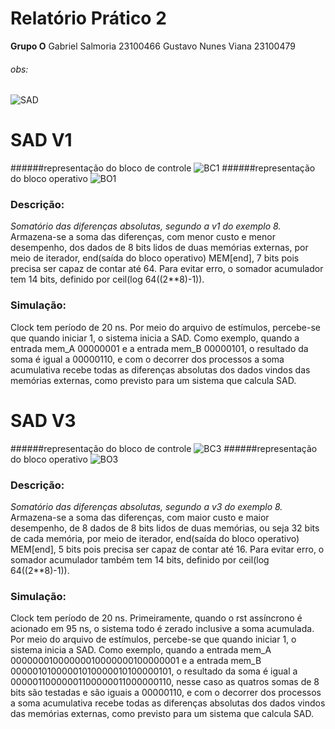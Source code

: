 # Relatório Prático 2
**Grupo O**
Gabriel Salmoria 23100466
Gustavo Nunes Viana 23100479


###### obs:
![SAD](sad.png)
# SAD **V1**
######representação do bloco de controle
![BC1](blocoControleV1.png)
######representação do bloco operativo
![BO1](blocoOperativoV1.png)
### Descrição:
*Somatório das diferenças absolutas, segundo a v1 do exemplo 8.*
Armazena-se a soma das diferenças, com menor custo e menor desempenho, dos dados de 8 bits lidos de duas memórias externas, por meio de iterador, end(saída do bloco operativo) MEM[end], 7 bits pois precisa ser capaz de contar até 64. Para evitar erro, o somador acumulador tem 14 bits, definido por ceil(log 64((2**8)-1)).
### Simulação:
Clock tem período de 20 ns.
Por meio do arquivo de estímulos, percebe-se que quando iniciar 1, o sistema inicia a SAD.
Como exemplo, quando a entrada mem_A 00000001 e a entrada mem_B 00000101, o resultado da soma é igual a 00000110, e com o decorrer dos processos a soma acumulativa recebe todas as diferenças absolutas dos dados vindos das memórias externas, como previsto para um sistema que calcula SAD.

# SAD **V3**
######representação do bloco de controle
![BC3](blocoControleV3.png)
######representação do bloco operativo
![BO3](blocoOperativoV3.png)
### Descrição:
*Somatório das diferenças absolutas, segundo a v3 do exemplo 8.*
Armazena-se a soma das diferenças, com maior custo e maior desempenho, de 8 dados de 8 bits lidos de duas memórias, ou seja 32 bits de cada memória, por meio de iterador, end(saída do bloco operativo) MEM[end], 5 bits pois precisa ser capaz de contar até 16. Para evitar erro, o somador acumulador também tem 14 bits, definido por ceil(log 64((2**8)-1)).
### Simulação:
Clock tem período de 20 ns.
Primeiramente, quando o rst assíncrono é acionado em 95 ns, o sistema todo é zerado inclusive a soma acumulada.
Por meio do arquivo de estímulos, percebe-se que quando iniciar 1, o sistema inicia a SAD.
Como exemplo, quando a entrada mem_A 00000001000000010000000100000001 e a entrada mem_B 00000101000001010000010100000101, o resultado da soma é igual a 00000110000001100000011000000110, nesse caso as quatros somas de 8 bits são testadas e são iguais a 00000110, e com o decorrer dos processos a soma acumulativa recebe todas as diferenças absolutas dos dados vindos das memórias externas, como previsto para um sistema que calcula SAD.